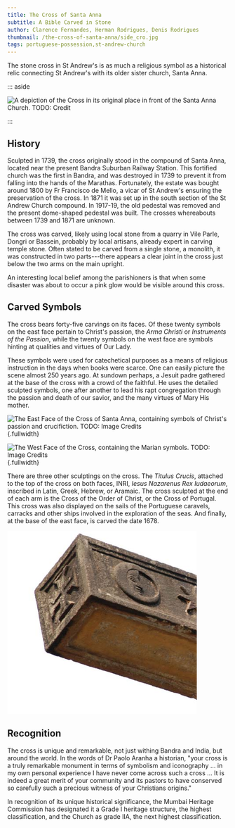 ```yaml
---
title: The Cross of Santa Anna
subtitle: A Bible Carved in Stone
author: Clarence Fernandes, Herman Rodrigues, Denis Rodrigues
thumbnail: /the-cross-of-santa-anna/side_cro.jpg
tags: portuguese-possession,st-andrew-church
---
```


The stone cross in St Andrew's is as much a religious symbol as a
historical relic connecting St Andrew's with its older sister church, Santa Anna.


::: aside

![A depiction of the Cross in its original place in front of the Santa Anna Church.
TODO: Credit](./CrossGav.jpg)

:::



## History

Sculpted in 1739, the cross originally stood in the compound of Santa Anna,
located near the present Bandra Suburban Railway Station.
This fortified church was the first in Bandra, and was destroyed
in 1739 to prevent it from falling into the hands of the Marathas.
Fortunately, the estate was bought around 1800 by
Fr Francisco de Mello, a vicar of St Andrew's ensuring the
preservation of the cross.
In 1871 it was set up in the south section of the St Andrew Church compound.
In 1917-19, the old pedestal was removed and the present
dome-shaped pedestal was built.
The crosses whereabouts between 1739 and 1871 are unknown.

The cross was carved, likely using local stone from a quarry in
Vile Parle, Dongri or Bassein, probably by local artisans, already
expert in carving temple stone. Often stated to be carved from a single
stone, a monolith, it was constructed in two parts---there
appears a clear joint in the cross just below the two arms on the main
upright.

An interesting local belief among the parishioners is that when some
disaster was about to occur a pink glow would be visible around this
cross.



## Carved Symbols

The cross bears forty-five carvings on its faces. Of these twenty
symbols on the east face pertain to Christ's passion, the *Arma
Christi* or *Instruments of the Passion*, while the twenty symbols on
the west face are symbols hinting at qualities and virtues of Our Lady.

These symbols were used for catechetical purposes as a means of religious
instruction in the days when books were scarce. One can easily picture
the scene almost 250 years ago. At sundown perhaps, a Jesuit padre
gathered at the base of the cross with a crowd of the faithful. He uses
the detailed sculpted symbols, one after another to lead his rapt
congregation through the passion and death of our savior, and the many
virtues of Mary His mother.


![The East Face of the Cross of Santa Anna, containing
symbols of Christ's passion and crucifiction.
TODO: Image Credits
](/st-andrew-book/SA_CrossSymbols-07.svg){.fullwidth}


![The West Face of the Cross, containing the Marian symbols.
TODO: Image Credits
](/st-andrew-book/SA_CrossSymbols-08.svg){.fullwidth}


There are three other sculptings on the cross. The *Titulus Crucis*,
attached to the top of the cross on both faces, INRI, *Iesus Nazarenus
Rex Iudaeorum*, inscribed in Latin, Greek, Hebrew, or Aramaic. The cross
sculpted at the end of each arm is the Cross of the Order of Christ, or
the Cross of Portugal. This cross was also displayed on the sails of the
Portuguese caravels, carracks and other ships involved in the
exploration of the seas. And finally, at the base of the east face, is
carved the date 1678.

![At the end of each arm is the Cross of the Order of Christ, also called the Cross of Portugal.](./side_cro.jpg)

## Recognition

The cross is unique and remarkable, not just withing Bandra and India,
but around the world.
In the words of Dr Paolo Aranha a historian, "your cross is a truly
remarkable monument in terms of symbolism and iconography ... in my own
personal experience I have never come across such a cross ... It is
indeed a great merit of your community and its pastors to have conserved
so carefully such a precious witness of your Christians origins."

In recognition of its unique historical significance, the Mumbai Heritage
Commission has designated it a Grade I heritage structure, the highest
classification, and the Church as grade IIA, the next highest classification.

